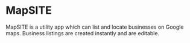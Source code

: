 # MapSITE
MapSITE is a utility app which can list and locate businesses on Google maps. Business listings are created instantly and are editable.
